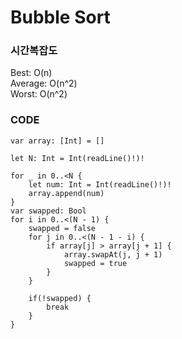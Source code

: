 # Bubble Sort
### 시간복잡도 
Best: O(n)  
Average: O(n^2)  
Worst: O(n^2)  

### CODE
```
var array: [Int] = []

let N: Int = Int(readLine()!)!

for _ in 0..<N {
    let num: Int = Int(readLine()!)!
    array.append(num)
}
var swapped: Bool
for i in 0..<(N - 1) {
    swapped = false
    for j in 0..<(N - 1 - i) {
        if array[j] > array[j + 1] {
            array.swapAt(j, j + 1)
            swapped = true
        }
    }
    
    if(!swapped) {
        break
    }
}
```
